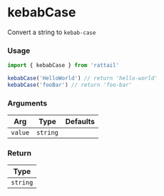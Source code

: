 # kebabCase

Convert a string to `kebab-case`

### Usage

```ts
import { kebabCase } from 'rattail'

kebabCase('HelloWorld') // return 'hello-world'
kebabCase('fooBar') // return 'foo-bar'
```

### Arguments

| Arg |  Type  | Defaults |
| --- | :----: | -------: |
| `value` | `string` |          |

### Return

|   Type   |
| :------: |
| `string` |
